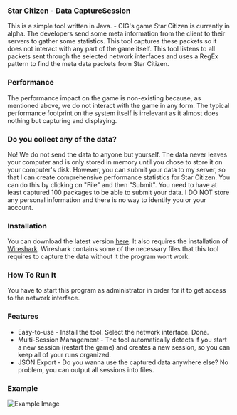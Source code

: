 ### Star Citizen - Data CaptureSession

This is a simple tool written in Java. - CIG's game Star Citizen is currently in alpha. The developers send some meta information
from the client to their servers to gather some statistics. This tool captures these packets so it does not interact with
any part of the game itself. This tool listens to all packets sent through the selected network interfaces and uses a
RegEx pattern to find the meta data packets from Star Citizen.

### Performance

The performance impact on the game is non-existing because, as mentioned above, we do not interact with the game in any form.
The typical performance footprint on the system itself is irrelevant as it almost does nothing but capturing and displaying.

### Do you collect any of the data?

No! We do not send the data to anyone but yourself. The data never leaves your computer and is only stored in memory until
you chose to store it on your computer's disk. However, you can submit your data to my server, so that I can create comprehensive performance statistics for Star Citizen. You can do this by clicking on "File" and then "Submit". You need to have at least captured 100 packages to be able to submit your data. I DO NOT store any personal information and there is no way to identify you or your account.

### Installation

You can download the latest version [here](https://github.com/starcitizendotguide/DataCapture/releases). It also requires
the installation of [Wireshark](https://www.wireshark.org/#download). Wireshark contains some of the necessary files that
this tool requires to capture the data without it the program wont work. 

### How To Run It
You have to start this program as administrator in order for it to get access to the network interface.

### Features

 - Easy-to-use - Install the tool. Select the network interface. Done.
 - Multi-Session Management - The tool automatically detects if you start a new session (restart the game) and creates
 a new session, so you can keep all of your runs organized.
 - JSON Export - Do you wanna use the captured data anywhere else? No problem, you can output all sessions into files.

### Example

![Example Image](https://screenshotscdn.firefoxusercontent.com/images/be0c3550-aa6c-4915-bc64-191cda127933.png)

